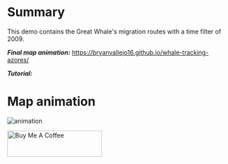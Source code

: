# Summary
This demo contains the Great Whale's migration routes with a time filter of 2009. 

***Final map animation:*** https://bryanvallejo16.github.io/whale-tracking-azores/

***Tutorial:*** 

# Map animation 
![animation](gif/gif-azores-whales-gif.gif)

<a href="https://www.buymeacoffee.com/bryan.vallejo" target="_blank"><img src="https://cdn.buymeacoffee.com/buttons/v2/default-yellow.png" alt="Buy Me A Coffee" style="height: 60px !important;width: 217px !important;" ></a>

